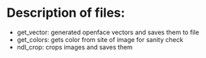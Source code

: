 # Description of files:

- get_vector: generated openface vectors and saves them to file
- get_colors: gets color from site of image for sanity check
- ndl_crop: crops images and saves them
